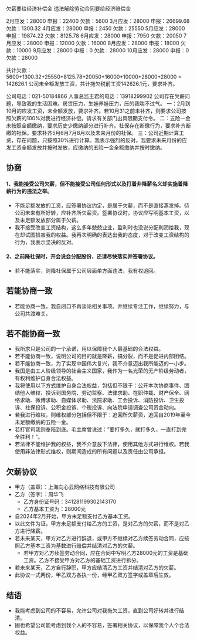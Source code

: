 欠薪要给经济补偿金
违法解除劳动合同要给经济赔偿金

2月应发：28000 申报：22400 欠款：5600
3月应发：28000 申报：26699.68 欠款：1300.32
4月应发：28000 申报：2450 欠款：25550
5月应发：28000 申报：19874.22 欠款：8125.78
6月应发：28000 申报：7950 欠款：20050
7月应发：28000 申报：12000 欠款：16000
8月应发：28000 申报：18000 欠款：10000
9月应发：28000 申报：0 欠款：28000
10月应发：28000 申报：0 欠款：28000

共计欠款：5600+1300.32+25550+8125.78+20050+16000+10000+28000+28000 = 142626.1
公司未全额发放工资，共计拖欠税前工资142626.1元，要求补齐。

公司电话：021-50184866
人事总监王君的电话：13918299902
公司存在欠薪问题，导致我的生活困难。房贷压力，生娃养娃压力，压的我喘不过气。
一：2月到10月的应发工资，未全额发放，要求补齐。若10月31之前未补齐，则要求公司按照欠薪的100%对我进行经济补偿。请求有关部门出具限期支付令。
二：五险一金未按照全额缴纳，要求历史少缴纳部分进行补齐。社保存在断缴行为，要求补齐断缴的社保。要求补齐5月6月7月8月以及未来月份的社保。
三：公司近期计算工资，存在问题，只按照30%进行计算。我表示强烈的反对。我要求未来月份的应发工资全额发放并按时发放，应缴纳的五险一金全额缴纳并按时缴纳。

## 协商
#### 1、我能接受公司欠薪，但不能接受公司任何形式以及打着非降薪名义却实施着降薪行为的违法之举。
* 不能足额发放的工资，应签署协议约定，是属于欠薪，而不是直接蒸发掉。待公司未来有所好转，应补齐所欠薪资。签署协议时，协议应写明基本工资，以及未足额发放部分属于欠薪。
* 我不接受改变工资结构，这么多年兢兢业业，盈利时也没说分配利润给我，现在却试图损害我的权益。我再次明确的表达出我的态度，对于改变工资结构的行为，我表示坚决的反对。
#### 2、之前降社保时，开会说会分配股份，还请尽快落实并签署协议。
* 若不能落实，则降社保属于公司层面单方面违法，我有权追回。
## 若能协商一致
* 若能协商一致，我自闭口不再谈论相关事项。并继续专注工作，继续努力，与公司共渡难关。
## 若不能协商一致
* 我所求只是公司的一个承诺，用以保障我个人最基础的合法权益。
* 若不能协商一致，说明公司的目的就是降薪，搞分裂，而不是促进内部团结。
* 若不能协商一致，为了实现中国伟大复兴，我不介意迈出我所能迈的一小步。
* 我国是由工人阶级领导的社会主义国家，我作为一名光荣的无产阶级劳动者，有权利维护自身合法权益。
* 我将使用以下方式维护自身合法权益，包括但不限于：公开本次协商事件、团结他人维权、投诉到国务院、劳动监察、法律求助、在职仲裁、财产保全、网络求助、微博求助、自媒体求助、法院求助、工会投诉、消防投诉、卫生投诉、社保投诉、公积金投诉、个税投诉、向法院申请调查公司资金动向。
* 若我进行维权，则维权部分包括但不限于：追回所欠薪资，追回自2019年至今未足额缴纳的五险一金。
* 若打官司我则奉陪到底。毛主席曾说过：”要打多久，就打多久，一直打到完全胜利！“。
* 若法律不能维护我的权益，我不介意放下法律，使用其他方式进行维权。若我使用非法律形式维权，则期间造成的所有问题以及责任由公司承担。

## 欠薪协议
* 甲方（盖章）：上海向心云网络科技有限公司
* 乙方（签字）：周华飞
  - 乙方身份证号码：341281199302143170
  - 乙方基本工资为：28000元
* 自2024年2月开始，甲方未足额支付乙方基本工资。
* 以此文件为证，甲方未足额支付给乙方的工资，是对乙方的欠薪，而不是对乙方进行降薪。
* 若未来某天，甲方对乙方进行辞退，或甲方不继续对乙方续签劳动合同，应按照乙方基本工资为基数进行赔偿并结清对乙方的欠薪。
  - 若甲方对乙方续签劳动合同，应在合同中写明乙方28000元的工资是基础工资。乙方不接受甲方对乙方的基础工资进行拆分。
* 若未来某天，乙方自行辞职，甲方应结清乙方工资并结清对乙方的欠薪。
* 此协议一式两份，甲乙双方各执一份，经甲乙双方签字或盖章后生效。

## 结语
* 我能考虑到公司的不容易，允许公司对我拖欠工资，直到公司好转并进行结清。
* 固也希望公司能考虑到我个人的不容易，签署相关协议，以保障我个人个合法权益。
